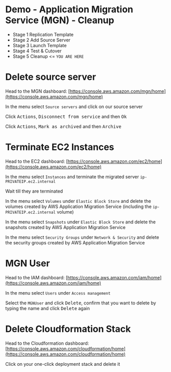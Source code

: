 # Demo - Application Migration Service (MGN) - Cleanup

- Stage 1 Replication Template 
- Stage 2 Add Source Server
- Stage 3 Launch Template
- Stage 4 Test & Cutover
- Stage 5 Cleanup <= `YOU ARE HERE`

# Delete source server

Head to the MGN dashboard: [https://console.aws.amazon.com/mgn/home](https://console.aws.amazon.com/mgn/home) 

In the menu select `Source servers` and click on our source server 

Click <kbd>Actions</kbd>, <kbd>Disconnect from service</kbd> and then <kbd>Ok</kbd>

Click <kbd>Actions</kbd>, <kbd>Mark as archived</kbd> and then <kbd>Archive</kbd>

# Terminate EC2 Instances

Head to the EC2 dashboard: [https://console.aws.amazon.com/ec2/home](https://console.aws.amazon.com/ec2/home)

In the menu select `Instances` and terminate the migrated server `ip-PRIVATEIP.ec2.internal`

Wait till they are terminated

In the menu select `Volumes` under `Elastic Block Store` and delete the volumes created by AWS Application Migration Service (including the `ip-PRIVATEIP.ec2.internal` volume)

In the menu select `Snapshots` under `Elastic Block Store` and delete the snapshots created by AWS Application Migration Service

In the menu select `Security Groups` under `Network & Security` and delete the security groups created by AWS Application Migration Service
# MGN User

Head to the IAM dashboard: [https://console.aws.amazon.com/iam/home](https://console.aws.amazon.com/iam/home)

In the menu select `Users` under `Access management`

Select the `MGNUser` and click <kbd>Delete</kbd>, confirm that you want to delete by typing the name and click <kbd>Delete</kbd> again

# Delete Cloudformation Stack

Head to the Cloudformation dashboard: [https://console.aws.amazon.com/cloudformation/home](https://console.aws.amazon.com/cloudformation/home)

Click on your one-click deployment stack and delete it